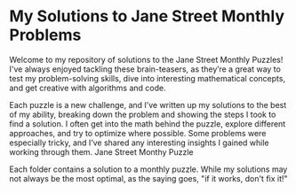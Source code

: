 # My Solutions to Jane Street Monthly Problems
Welcome to my repository of solutions to the Jane Street Monthly Puzzles! I've always enjoyed tackling these brain-teasers, as they’re a great way to test my problem-solving skills, dive into interesting mathematical concepts, and get creative with algorithms and code.

Each puzzle is a new challenge, and I’ve written up my solutions to the best of my ability, breaking down the problem and showing the steps I took to find a solution. I often get into the math behind the puzzle, explore different approaches, and try to optimize where possible. Some problems were especially tricky, and I’ve shared any interesting insights I gained while working through them.
Jane Street Monthy Puzzle


Each folder contains a solution to a monthly puzzle. While my solutions may not always be the most optimal, as the saying goes, "if it works, don't fix it!"

